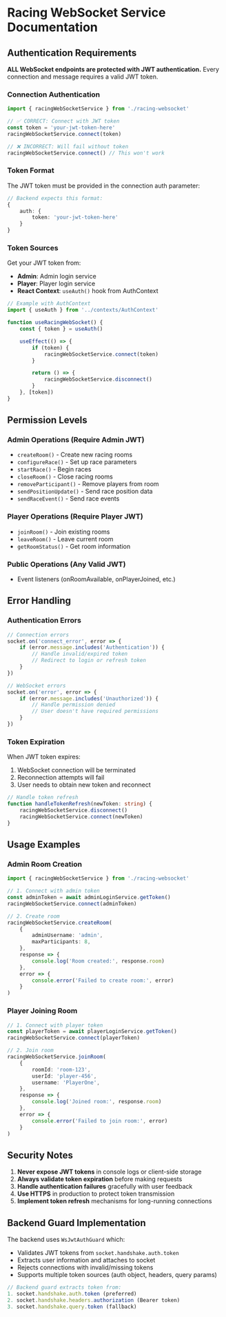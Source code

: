 # Racing WebSocket Service Documentation

## Authentication Requirements

**ALL WebSocket endpoints are protected with JWT authentication.** Every connection and message requires a valid JWT token.

### Connection Authentication

```typescript
import { racingWebSocketService } from './racing-websocket'

// ✅ CORRECT: Connect with JWT token
const token = 'your-jwt-token-here'
racingWebSocketService.connect(token)

// ❌ INCORRECT: Will fail without token
racingWebSocketService.connect() // This won't work
```

### Token Format

The JWT token must be provided in the connection auth parameter:

```typescript
// Backend expects this format:
{
    auth: {
        token: 'your-jwt-token-here'
    }
}
```

### Token Sources

Get your JWT token from:

- **Admin**: Admin login service
- **Player**: Player login service
- **React Context**: `useAuth()` hook from AuthContext

```typescript
// Example with AuthContext
import { useAuth } from '../contexts/AuthContext'

function useRacingWebSocket() {
    const { token } = useAuth()

    useEffect(() => {
        if (token) {
            racingWebSocketService.connect(token)
        }

        return () => {
            racingWebSocketService.disconnect()
        }
    }, [token])
}
```

## Permission Levels

### Admin Operations (Require Admin JWT)

- `createRoom()` - Create new racing rooms
- `configureRace()` - Set up race parameters
- `startRace()` - Begin races
- `closeRoom()` - Close racing rooms
- `removeParticipant()` - Remove players from room
- `sendPositionUpdate()` - Send race position data
- `sendRaceEvent()` - Send race events

### Player Operations (Require Player JWT)

- `joinRoom()` - Join existing rooms
- `leaveRoom()` - Leave current room
- `getRoomStatus()` - Get room information

### Public Operations (Any Valid JWT)

- Event listeners (onRoomAvailable, onPlayerJoined, etc.)

## Error Handling

### Authentication Errors

```typescript
// Connection errors
socket.on('connect_error', error => {
    if (error.message.includes('Authentication')) {
        // Handle invalid/expired token
        // Redirect to login or refresh token
    }
})

// WebSocket errors
socket.on('error', error => {
    if (error.message.includes('Unauthorized')) {
        // Handle permission denied
        // User doesn't have required permissions
    }
})
```

### Token Expiration

When JWT token expires:

1. WebSocket connection will be terminated
2. Reconnection attempts will fail
3. User needs to obtain new token and reconnect

```typescript
// Handle token refresh
function handleTokenRefresh(newToken: string) {
    racingWebSocketService.disconnect()
    racingWebSocketService.connect(newToken)
}
```

## Usage Examples

### Admin Room Creation

```typescript
import { racingWebSocketService } from './racing-websocket'

// 1. Connect with admin token
const adminToken = await adminLoginService.getToken()
racingWebSocketService.connect(adminToken)

// 2. Create room
racingWebSocketService.createRoom(
    {
        adminUsername: 'admin',
        maxParticipants: 8,
    },
    response => {
        console.log('Room created:', response.room)
    },
    error => {
        console.error('Failed to create room:', error)
    }
)
```

### Player Joining Room

```typescript
// 1. Connect with player token
const playerToken = await playerLoginService.getToken()
racingWebSocketService.connect(playerToken)

// 2. Join room
racingWebSocketService.joinRoom(
    {
        roomId: 'room-123',
        userId: 'player-456',
        username: 'PlayerOne',
    },
    response => {
        console.log('Joined room:', response.room)
    },
    error => {
        console.error('Failed to join room:', error)
    }
)
```

## Security Notes

1. **Never expose JWT tokens** in console logs or client-side storage
2. **Always validate token expiration** before making requests
3. **Handle authentication failures** gracefully with user feedback
4. **Use HTTPS** in production to protect token transmission
5. **Implement token refresh** mechanisms for long-running connections

## Backend Guard Implementation

The backend uses `WsJwtAuthGuard` which:

- Validates JWT tokens from `socket.handshake.auth.token`
- Extracts user information and attaches to socket
- Rejects connections with invalid/missing tokens
- Supports multiple token sources (auth object, headers, query params)

```typescript
// Backend guard extracts token from:
1. socket.handshake.auth.token (preferred)
2. socket.handshake.headers.authorization (Bearer token)
3. socket.handshake.query.token (fallback)
```
